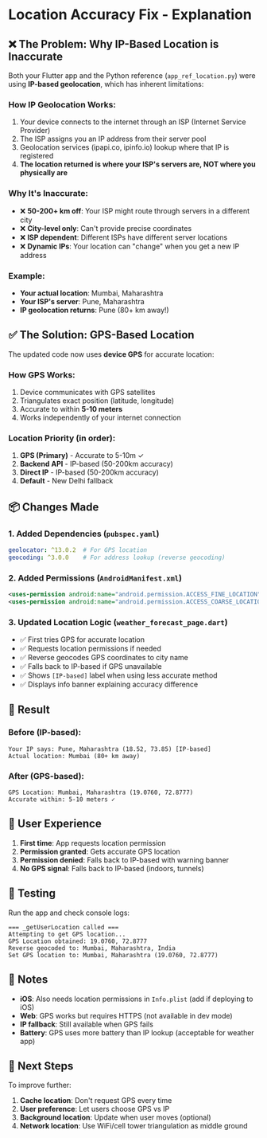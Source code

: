 # Location Accuracy Fix - Explanation

## ❌ The Problem: Why IP-Based Location is Inaccurate

Both your Flutter app and the Python reference (`app_ref_location.py`) were using **IP-based geolocation**, which has inherent limitations:

### How IP Geolocation Works:
1. Your device connects to the internet through an ISP (Internet Service Provider)
2. The ISP assigns you an IP address from their server pool
3. Geolocation services (ipapi.co, ipinfo.io) lookup where that IP is registered
4. **The location returned is where your ISP's servers are, NOT where you physically are**

### Why It's Inaccurate:
- ❌ **50-200+ km off**: Your ISP might route through servers in a different city
- ❌ **City-level only**: Can't provide precise coordinates
- ❌ **ISP dependent**: Different ISPs have different server locations
- ❌ **Dynamic IPs**: Your location can "change" when you get a new IP address

### Example:
- **Your actual location**: Mumbai, Maharashtra
- **Your ISP's server**: Pune, Maharashtra  
- **IP geolocation returns**: Pune (80+ km away!)

## ✅ The Solution: GPS-Based Location

The updated code now uses **device GPS** for accurate location:

### How GPS Works:
1. Device communicates with GPS satellites
2. Triangulates exact position (latitude, longitude)
3. Accurate to within **5-10 meters**
4. Works independently of your internet connection

### Location Priority (in order):
1. **GPS (Primary)** - Accurate to 5-10m ✓
2. **Backend API** - IP-based (50-200km accuracy)
3. **Direct IP** - IP-based (50-200km accuracy)  
4. **Default** - New Delhi fallback

## 📦 Changes Made

### 1. Added Dependencies (`pubspec.yaml`)
```yaml
geolocator: ^13.0.2  # For GPS location
geocoding: ^3.0.0    # For address lookup (reverse geocoding)
```

### 2. Added Permissions (`AndroidManifest.xml`)
```xml
<uses-permission android:name="android.permission.ACCESS_FINE_LOCATION" />
<uses-permission android:name="android.permission.ACCESS_COARSE_LOCATION" />
```

### 3. Updated Location Logic (`weather_forecast_page.dart`)
- ✅ First tries GPS for accurate location
- ✅ Requests location permissions if needed
- ✅ Reverse geocodes GPS coordinates to city name
- ✅ Falls back to IP-based if GPS unavailable
- ✅ Shows `[IP-based]` label when using less accurate method
- ✅ Displays info banner explaining accuracy difference

## 🎯 Result

### Before (IP-based):
```
Your IP says: Pune, Maharashtra (18.52, 73.85) [IP-based]
Actual location: Mumbai (80+ km away)
```

### After (GPS-based):
```
GPS Location: Mumbai, Maharashtra (19.0760, 72.8777)
Accurate within: 5-10 meters ✓
```

## 📱 User Experience

1. **First time**: App requests location permission
2. **Permission granted**: Gets accurate GPS location
3. **Permission denied**: Falls back to IP-based with warning banner
4. **No GPS signal**: Falls back to IP-based (indoors, tunnels)

## 🔧 Testing

Run the app and check console logs:
```
=== _getUserLocation called ===
Attempting to get GPS location...
GPS Location obtained: 19.0760, 72.8777
Reverse geocoded to: Mumbai, Maharashtra, India
Set GPS location to: Mumbai, Maharashtra (19.0760, 72.8777)
```

## 📝 Notes

- **iOS**: Also needs location permissions in `Info.plist` (add if deploying to iOS)
- **Web**: GPS works but requires HTTPS (not available in dev mode)
- **IP fallback**: Still available when GPS fails
- **Battery**: GPS uses more battery than IP lookup (acceptable for weather app)

## 🚀 Next Steps

To improve further:
1. **Cache location**: Don't request GPS every time
2. **User preference**: Let users choose GPS vs IP
3. **Background location**: Update when user moves (optional)
4. **Network location**: Use WiFi/cell tower triangulation as middle ground
